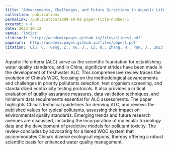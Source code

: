 ```yaml
---
title: "Advancements, Challenges, and Future Directions in Aquatic Life Criteria Research in China."
collection: publications
permalink: /publication/2009-10-01-paper-title-number-1
excerpt: > #
date: 2023-10-12
venue: 'Toxics'
slidesurl: 'http://academicpages.github.io/files/slides1.pdf'
paperurl: 'http://academicpages.github.io/files/paper1.pdf'
citation: 'Liu, C., Geng, Z., Xu, J., Li, Q., Zhang, H., Pan, J., 2023. Advancements, Challenges, and Future Directions in Aquatic Life Criteria Research in China. Toxics 11. 10.3390/toxics11100862.'
---
```


  Aquatic life criteria (ALC) serve as the scientific foundation for establishing water quality
  standards, and in China, significant strides have been made in the development of freshwater ALC.
  This comprehensive review traces the evolution of China’s WQC, focusing on the methodological
  advancements and challenges in priority pollutants selection, test organism screening, and standardized
  ecotoxicity testing protocols. It also provides a critical evaluation of quality assurance measures,
  data validation techniques, and minimum data requirements essential for ALC assessments. The
  paper highlights China’s technical guidelines for deriving ALC, and reviews the published values for
  typical pollutants, assessing their impact on environmental quality standards. Emerging trends and
  future research avenues are discussed, including the incorporation of molecular toxicology data and
  the development of predictive models for pollutant toxicity. The review concludes by advocating
  for a tiered WQC system that accommodates China’s diverse ecological regions, thereby offering a
  robust scientific basis for enhanced water quality management.

